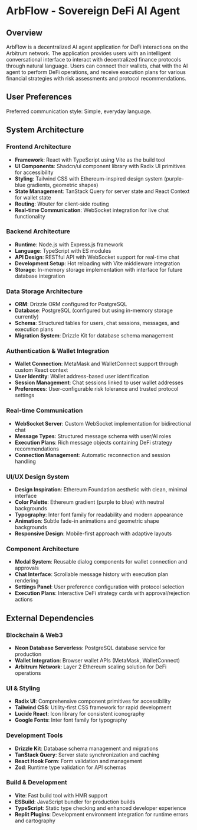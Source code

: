 # ArbFlow - Sovereign DeFi AI Agent

## Overview

ArbFlow is a decentralized AI agent application for DeFi interactions on the Arbitrum network. The application provides users with an intelligent conversational interface to interact with decentralized finance protocols through natural language. Users can connect their wallets, chat with the AI agent to perform DeFi operations, and receive execution plans for various financial strategies with risk assessments and protocol recommendations.

## User Preferences

Preferred communication style: Simple, everyday language.

## System Architecture

### Frontend Architecture
- **Framework**: React with TypeScript using Vite as the build tool
- **UI Components**: Shadcn/ui component library with Radix UI primitives for accessibility
- **Styling**: Tailwind CSS with Ethereum-inspired design system (purple-blue gradients, geometric shapes)
- **State Management**: TanStack Query for server state and React Context for wallet state
- **Routing**: Wouter for client-side routing
- **Real-time Communication**: WebSocket integration for live chat functionality

### Backend Architecture
- **Runtime**: Node.js with Express.js framework
- **Language**: TypeScript with ES modules
- **API Design**: RESTful API with WebSocket support for real-time chat
- **Development Setup**: Hot reloading with Vite middleware integration
- **Storage**: In-memory storage implementation with interface for future database integration

### Data Storage Architecture
- **ORM**: Drizzle ORM configured for PostgreSQL
- **Database**: PostgreSQL (configured but using in-memory storage currently)
- **Schema**: Structured tables for users, chat sessions, messages, and execution plans
- **Migration System**: Drizzle Kit for database schema management

### Authentication & Wallet Integration
- **Wallet Connection**: MetaMask and WalletConnect support through custom React context
- **User Identity**: Wallet address-based user identification
- **Session Management**: Chat sessions linked to user wallet addresses
- **Preferences**: User-configurable risk tolerance and trusted protocol settings

### Real-time Communication
- **WebSocket Server**: Custom WebSocket implementation for bidirectional chat
- **Message Types**: Structured message schema with user/AI roles
- **Execution Plans**: Rich message objects containing DeFi strategy recommendations
- **Connection Management**: Automatic reconnection and session handling

### UI/UX Design System
- **Design Inspiration**: Ethereum Foundation aesthetic with clean, minimal interface
- **Color Palette**: Ethereum gradient (purple to blue) with neutral backgrounds
- **Typography**: Inter font family for readability and modern appearance
- **Animation**: Subtle fade-in animations and geometric shape backgrounds
- **Responsive Design**: Mobile-first approach with adaptive layouts

### Component Architecture
- **Modal System**: Reusable dialog components for wallet connection and approvals
- **Chat Interface**: Scrollable message history with execution plan rendering
- **Settings Panel**: User preference configuration with protocol selection
- **Execution Plans**: Interactive DeFi strategy cards with approval/rejection actions

## External Dependencies

### Blockchain & Web3
- **Neon Database Serverless**: PostgreSQL database service for production
- **Wallet Integration**: Browser wallet APIs (MetaMask, WalletConnect)
- **Arbitrum Network**: Layer 2 Ethereum scaling solution for DeFi operations

### UI & Styling
- **Radix UI**: Comprehensive component primitives for accessibility
- **Tailwind CSS**: Utility-first CSS framework for rapid development
- **Lucide React**: Icon library for consistent iconography
- **Google Fonts**: Inter font family for typography

### Development Tools
- **Drizzle Kit**: Database schema management and migrations
- **TanStack Query**: Server state synchronization and caching
- **React Hook Form**: Form validation and management
- **Zod**: Runtime type validation for API schemas

### Build & Development
- **Vite**: Fast build tool with HMR support
- **ESBuild**: JavaScript bundler for production builds
- **TypeScript**: Static type checking and enhanced developer experience
- **Replit Plugins**: Development environment integration for runtime errors and cartography